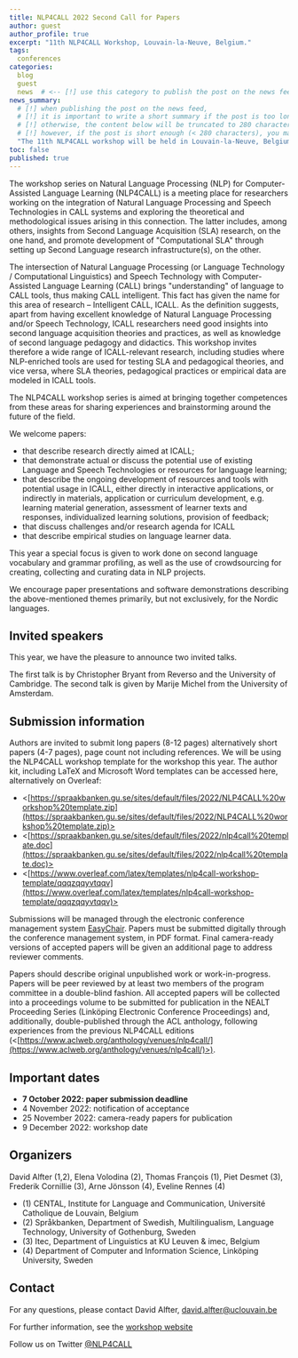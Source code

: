 ```yaml
---
title: NLP4CALL 2022 Second Call for Papers
author: guest
author_profile: true
excerpt: "11th NLP4CALL Workshop, Louvain-la-Neuve, Belgium."
tags:
  conferences
categories:
  blog
  guest
  news  # <-- [!] use this category to publish the post on the news feed  
news_summary: 
  # [!] when publishing the post on the news feed,
  # [!] it is important to write a short summary if the post is too long (~several paragraphs)
  # [!] otherwise, the content below will be truncated to 280 characters on the news feed
  # [!] however, if the post is short enough (< 280 characters), you may disregard this option
  "The 11th NLP4CALL workshop will be held in Louvain-la-Neuve, Belgium, on December 9, 2022."
toc: false
published: true
---
```


The workshop series on Natural Language Processing (NLP) for Computer-Assisted Language Learning (NLP4CALL) is a meeting place for researchers working on the integration of Natural Language Processing and Speech Technologies in CALL systems and exploring the theoretical and methodological issues arising in this connection. The latter includes, among others, insights from Second Language Acquisition (SLA) research, on the one hand, and promote development of "Computational SLA" through setting up Second Language research infrastructure(s), on the other.

The intersection of Natural Language Processing (or Language Technology / Computational Linguistics) and Speech Technology with Computer-Assisted Language Learning (CALL) brings "understanding" of language to CALL tools, thus making CALL intelligent. This fact has given the name for this area of research – Intelligent CALL, ICALL. As the definition suggests, apart from having excellent knowledge of Natural Language Processing and/or Speech Technology, ICALL researchers need good insights into second language acquisition theories and practices, as well as knowledge of second language pedagogy and didactics. This workshop invites therefore a wide range of ICALL-relevant research, including studies where NLP-enriched tools are used for testing SLA and pedagogical theories, and vice versa, where SLA theories, pedagogical practices or empirical data are modeled in ICALL tools.

The NLP4CALL workshop series is aimed at bringing together competences from these areas for sharing experiences and brainstorming around the future of the field.

We welcome papers:

- that describe research directly aimed at ICALL;
- that demonstrate actual or discuss the potential use of existing Language and Speech Technologies or resources for language learning;
- that describe the ongoing development of resources and tools with potential usage in ICALL, either directly in interactive applications, or indirectly in materials, application or curriculum development, e.g. learning material generation, assessment of learner texts and responses, individualized learning solutions, provision of feedback;
- that discuss challenges and/or research agenda for ICALL
- that describe empirical studies on language learner data.

This year a special focus is given to work done on second language vocabulary and grammar profiling, as well as the use of crowdsourcing for creating, collecting and curating data in NLP projects.

We encourage paper presentations and software demonstrations describing the above-mentioned themes primarily, but not exclusively, for the Nordic languages.

 
## Invited speakers

This year, we have the pleasure to announce two invited talks.

The first talk is by Christopher Bryant from Reverso and the University of Cambridge.
The second talk is given by Marije Michel from the University of Amsterdam.


## Submission information

Authors are invited to submit long papers (8-12 pages) alternatively short papers (4-7 pages), page count not including references. We will be using the NLP4CALL workshop template for the workshop this year. The author kit, including LaTeX and Microsoft Word templates can be accessed here, alternatively on Overleaf:

- <[https://spraakbanken.gu.se/sites/default/files/2022/NLP4CALL%20workshop%20template.zip](https://spraakbanken.gu.se/sites/default/files/2022/NLP4CALL%20workshop%20template.zip)> 
- <[https://spraakbanken.gu.se/sites/default/files/2022/nlp4call%20template.doc](https://spraakbanken.gu.se/sites/default/files/2022/nlp4call%20template.doc)>
- <[https://www.overleaf.com/latex/templates/nlp4call-workshop-template/qqqzqqyvtqqv](https://www.overleaf.com/latex/templates/nlp4call-workshop-template/qqqzqqyvtqqv)>


Submissions will be managed through the electronic conference management system [EasyChair](https://easychair.org/conferences/?conf=nlp4call2022). Papers must be submitted digitally through the conference management system, in PDF format. Final camera-ready versions of accepted papers will be given an additional page to address reviewer comments.

Papers should describe original unpublished work or work-in-progress. Papers will be peer reviewed by at least two members of the program committee in a double-blind fashion. All accepted papers will be collected into a proceedings volume to be submitted for publication in the NEALT Proceeding Series (Linköping Electronic Conference Proceedings) and, additionally, double-published through the ACL anthology, following experiences from the previous NLP4CALL editions 
(<[https://www.aclweb.org/anthology/venues/nlp4call/](https://www.aclweb.org/anthology/venues/nlp4call/)>).



## Important dates

- **7 October 2022: paper submission deadline**
- 4 November 2022: notification of acceptance
- 25 November 2022: camera-ready papers for publication
- 9 December 2022: workshop date


## Organizers

David Alfter (1,2), Elena Volodina (2), Thomas François (1), Piet Desmet (3), Frederik Cornillie (3), Arne Jönsson (4), Eveline Rennes (4)

- (1) CENTAL, Institute for Language and Communication, Université Catholique de Louvain, Belgium
- (2) Språkbanken, Department of Swedish, Multilingualism, Language Technology, University of Gothenburg, Sweden
- (3) Itec, Department of Linguistics at KU Leuven & imec, Belgium
- (4) Department of Computer and Information Science, Linköping University, Sweden

## Contact

For any questions, please contact David Alfter, david.alfter@uclouvain.be

For further information, see the [workshop website](https://spraakbanken.gu.se/en/research/themes/icall/nlp4call-workshop-series/nlp4call2022)

Follow us on Twitter [@NLP4CALL](https://twitter.com/NLP4CALL/)
